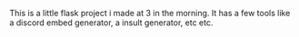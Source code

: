 This is a little flask project i made at 3 in the morning.
It has a few tools like a discord embed generator, a insult
generator, etc etc.
